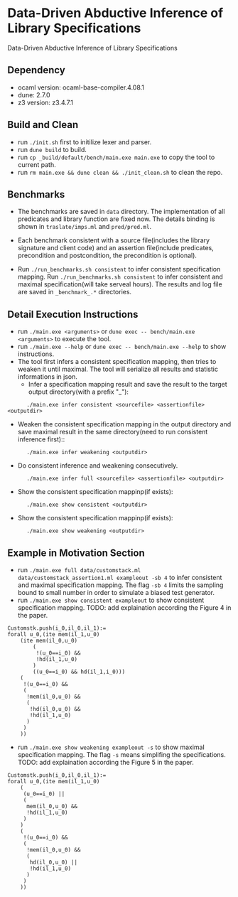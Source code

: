 # Data-Driven Abductive Inference of Library Specifications
Data-Driven Abductive Inference of Library Specifications

## Dependency

- ocaml version: ocaml-base-compiler.4.08.1
- dune: 2.7.0
- z3 version: z3.4.7.1

## Build and Clean

+ run `./init.sh` first to initilize lexer and parser.
+ run `dune build` to build.
+ run `cp _build/default/bench/main.exe main.exe` to copy the tool to current path.
+ run `rm main.exe && dune clean && ./init_clean.sh` to clean the repo.

## Benchmarks

  + The benchmarks are saved in `data` directory. The implementation of all predicates and library function are fixed now. The details binding is shown in `traslate/imps.ml` and `pred/pred.ml`.
  
  + Each benchmark consistent with a source file(includes the library signature and client code) and an assertion file(include predicates, precondition and postcondition, the precondition is optional).

  + Run `./run_benchmarks.sh consistent` to infer consistent specification mapping. Run `./run_benchmarks.sh consistent` to infer consistent and maximal specification(will take serveal hours). The results and log file are saved in `_benchmark_.*` directories.

## Detail Execution Instructions

- run `./main.exe <arguments>` or `dune exec -- bench/main.exe <arguments>` to execute the tool.
- run `./main.exe --help` or `dune exec -- bench/main.exe --help` to show instructions.
- The tool first infers a consistent specification mapping, then tries to weaken it until maximal. The tool will serialize all results and statistic informations in json. 
  + Infer a specification mapping result and save the result to the target output directory(with a prefix "_"):

```
      ./main.exe infer consistent <sourcefile> <assertionfile> <outputdir>
```

  + Weaken the consistent specification mapping in the output directory and save maximal result in the same directory(need to run consistent inference first)::

```
      ./main.exe infer weakening <outputdir>
```

  + Do consistent inference and weakening consecutively.
  
```
      ./main.exe infer full <sourcefile> <assertionfile> <outputdir>
```
  
  + Show the consistent specification mappinp(if exists):

```
      ./main.exe show consistent <outputdir>
```

  + Show the consistent specification mappinp(if exists):
  
```
      ./main.exe show weakening <outputdir>
```

## Example in Motivation Section

- run `./main.exe full data/customstack.ml data/customstack_assertion1.ml exampleout -sb 4` to infer consistent and maximal specification mapping. The flag `-sb 4` limits the sampling bound to small number in order to simulate a biased test generator.
- run `./main.exe show consistent exampleout` to show consistent specification mapping. TODO: add explaination according the Figure 4 in the paper.

```
Customstk.push(i_0,il_0,il_1):=
forall u_0,(ite mem(il_1,u_0)
    (ite mem(il_0,u_0)
        (
         !(u_0==i_0) &&
         !hd(il_1,u_0)
        )
        ((u_0==i_0) && hd(il_1,i_0)))
    (
     !(u_0==i_0) &&
     (
      !mem(il_0,u_0) &&
      (
       !hd(il_0,u_0) &&
       !hd(il_1,u_0)
      )
     )
    ))
```

- run `./main.exe show weakening exampleout -s` to show maximal specification mapping. The flag `-s` means simplifing the specifications. TODO: add explaination according the Figure 5 in the paper.

```
Customstk.push(i_0,il_0,il_1):=
forall u_0,(ite mem(il_1,u_0)
    (
     (u_0==i_0) ||
     (
      mem(il_0,u_0) &&
      !hd(il_1,u_0)
     )
    )
    (
     !(u_0==i_0) &&
     (
      !mem(il_0,u_0) &&
      (
       hd(il_0,u_0) ||
       !hd(il_1,u_0)
      )
     )
    ))
```
